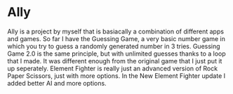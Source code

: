 # Ally
Ally is a project by myself that is basiacally a combination of different apps and games.
So far I have the Guessing Game, a very basic number game in which you try to guess a randomly generated number in 3 tries.
  Guessing Game 2.0 is the same principle, but with unlimited guesses thanks to a loop that I made. It was different enough from the original game that I just put it up seperately.
Element Fighter is really just an advanced version of Rock Paper Scissors, just with more options.
  In the New Element Fighter update I added better AI and more options.
